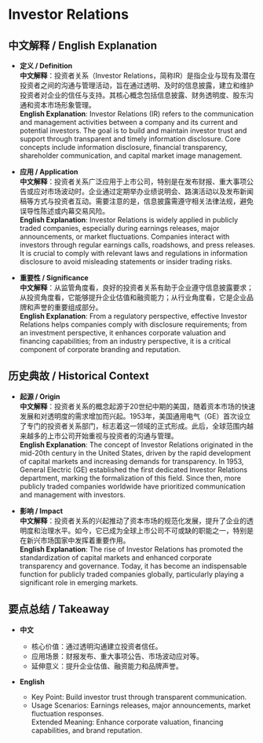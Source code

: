 # Investor Relations

## 中文解释 / English Explanation

* **定义 / Definition**  
  **中文解释**：投资者关系（Investor Relations，简称IR）是指企业与现有及潜在投资者之间的沟通与管理活动，旨在通过透明、及时的信息披露，建立和维护投资者对企业的信任与支持。其核心概念包括信息披露、财务透明度、股东沟通和资本市场形象管理。  
  **English Explanation**: Investor Relations (IR) refers to the communication and management activities between a company and its current and potential investors. The goal is to build and maintain investor trust and support through transparent and timely information disclosure. Core concepts include information disclosure, financial transparency, shareholder communication, and capital market image management.

* **应用 / Application**  
  **中文解释**：投资者关系广泛应用于上市公司，特别是在发布财报、重大事项公告或应对市场波动时。企业通过定期举办业绩说明会、路演活动以及发布新闻稿等方式与投资者互动。需要注意的是，信息披露需遵守相关法律法规，避免误导性陈述或内幕交易风险。  
  **English Explanation**: Investor Relations is widely applied in publicly traded companies, especially during earnings releases, major announcements, or market fluctuations. Companies interact with investors through regular earnings calls, roadshows, and press releases. It is crucial to comply with relevant laws and regulations in information disclosure to avoid misleading statements or insider trading risks.

* **重要性 / Significance**  
  **中文解释**：从监管角度看，良好的投资者关系有助于企业遵守信息披露要求；从投资角度看，它能够提升企业估值和融资能力；从行业角度看，它是企业品牌和声誉的重要组成部分。  
  **English Explanation**: From a regulatory perspective, effective Investor Relations helps companies comply with disclosure requirements; from an investment perspective, it enhances corporate valuation and financing capabilities; from an industry perspective, it is a critical component of corporate branding and reputation.

## 历史典故 / Historical Context

* **起源 / Origin**  
  **中文解释**：投资者关系的概念起源于20世纪中期的美国，随着资本市场的快速发展和对透明度的需求增加而兴起。1953年，美国通用电气（GE）首次设立了专门的投资者关系部门，标志着这一领域的正式形成。此后，全球范围内越来越多的上市公司开始重视与投资者的沟通与管理。  
  **English Explanation**: The concept of Investor Relations originated in the mid-20th century in the United States, driven by the rapid development of capital markets and increasing demands for transparency. In 1953, General Electric (GE) established the first dedicated Investor Relations department, marking the formalization of this field. Since then, more publicly traded companies worldwide have prioritized communication and management with investors.

* **影响 / Impact**  
  **中文解释**：投资者关系的兴起推动了资本市场的规范化发展，提升了企业的透明度和治理水平。如今，它已成为全球上市公司不可或缺的职能之一，特别是在新兴市场国家中发挥着重要作用。  
  **English Explanation**: The rise of Investor Relations has promoted the standardization of capital markets and enhanced corporate transparency and governance. Today, it has become an indispensable function for publicly traded companies globally, particularly playing a significant role in emerging markets.

## 要点总结 / Takeaway

* **中文**  
  - 核心价值：通过透明沟通建立投资者信任。  
  - 应用场景：财报发布、重大事项公告、市场波动应对等。  
  - 延伸意义：提升企业估值、融资能力和品牌声誉。

* **English**  
  - Key Point: Build investor trust through transparent communication.  
  - Usage Scenarios: Earnings releases, major announcements, market fluctuation responses.  
   Extended Meaning: Enhance corporate valuation, financing capabilities, and brand reputation.